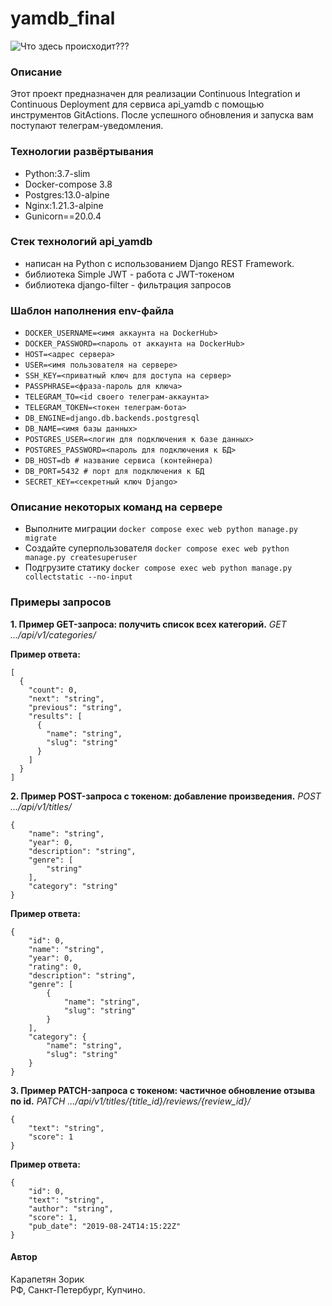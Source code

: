 # yamdb_final
![Что здесь происходит???](https://github.com/Zorik28/yamdb_final/actions/workflows/yamdb_workflow.yml/badge.svg)


### Описание
Этот проект предназначен для реализации Continuous Integration
и Continuous Deployment для сервиса api_yamdb с помощью инструментов GitActions.
После успешного обновления и запуска вам поступают телеграм-уведомления.


### Технологии развёртывания
- Python:3.7-slim
- Docker-compose 3.8
- Postgres:13.0-alpine
- Nginx:1.21.3-alpine
- Gunicorn==20.0.4


### Стек технологий api_yamdb
- написан на Python с использованием Django REST Framework.
- библиотека Simple JWT - работа с JWT-токеном
- библиотека django-filter - фильтрация запросов


### Шаблон наполнения env-файла
- ```DOCKER_USERNAME=<имя аккаунта на DockerHub>```
- ```DOCKER_PASSWORD=<пароль от аккаунта на DockerHub>```
- ```HOST=<адрес сервера>```
- ```USER=<имя пользователя на сервере>```
- ```SSH_KEY=<приватный ключ для доступа на сервер>```
- ```PASSPHRASE=<фраза-пароль для ключа>```
- ```TELEGRAM_TO=<id своего телеграм-аккаунта>```
- ```TELEGRAM_TOKEN=<токен телеграм-бота>```
- ```DB_ENGINE=django.db.backends.postgresql```
- ```DB_NAME=<имя базы данных>```
- ```POSTGRES_USER=<логин для подключения к базе данных>```
- ```POSTGRES_PASSWORD=<пароль для подключения к БД>```
- ```DB_HOST=db # название сервиса (контейнера)```
- ```DB_PORT=5432 # порт для подключения к БД```
- ```SECRET_KEY=<секретный ключ Django>```


### Описание некоторых команд на сервере
- Выполните миграции
```docker compose exec web python manage.py migrate```
- Создайте суперпользователя
```docker compose exec web python manage.py createsuperuser```
- Подгрузите статику
```docker compose exec web python manage.py collectstatic --no-input```




### Примеры запросов
**1. Пример GET-запроса: получить список всех категорий.**
_GET .../api/v1/categories/_

**Пример ответа:**
```
[
  {
    "count": 0,
    "next": "string",
    "previous": "string",
    "results": [
      {
        "name": "string",
        "slug": "string"
      }
    ]
  }
]
```

**2. Пример POST-запроса с токеном: добавление произведения.**
_POST .../api/v1/titles/_
```
{
    "name": "string",
    "year": 0,
    "description": "string",
    "genre": [
        "string"
    ],
    "category": "string"
}
```
**Пример ответа:**
```
{
    "id": 0,
    "name": "string",
    "year": 0,
    "rating": 0,
    "description": "string",
    "genre": [
        {
            "name": "string",
            "slug": "string"
        }
    ],
    "category": {
        "name": "string",
        "slug": "string"
    }
}
```

**3. Пример PATCH-запроса с токеном: частичное обновление отзыва по id.**
_PATCH .../api/v1/titles/{title_id}/reviews/{review_id}/_
```
{
    "text": "string",
    "score": 1
}
```
**Пример ответа:**
```
{
    "id": 0,
    "text": "string",
    "author": "string",
    "score": 1,
    "pub_date": "2019-08-24T14:15:22Z"
}
```


#### Автор
Карапетян Зорик  
РФ, Санкт-Петербург, Купчино.